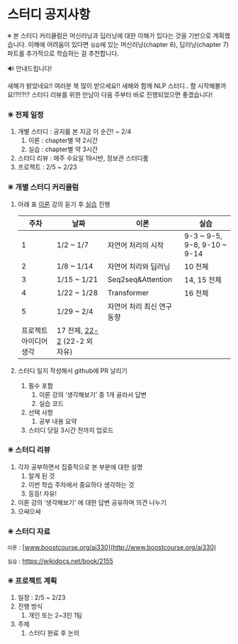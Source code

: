 # 스터디 공지사항

※ 본 스터디 커리큘럼은 머신러닝과 딥러닝에 대한 이해가 있다는 것을 기반으로 계획했습니다.
    이해에 어려움이 있다면 `실습`에 있는 머신러닝(chapter 6), 딥러닝(chapter 7) 파트를 추가적으로
    학습하는 걸 추천합니다.

🔊 안내드립니다!

새해가 밝았네요!! 여러분 복 많이 받으세요!! 새해와 함께 NLP 스터디.. 함 시작해볼까요!?!!?!?
스터디 리뷰를 위한 만남이 다음 주부터 바로 진행되었으면 좋겠습니다! 

### ✳ 전체 일정

1. 개별 스터디 : 공지를 본 지금 이 순간! ~ 2/4
    1. 이론 : chapter별 약 2시간
    2. 실습 : chapter별 약 3시간
2. 스터디 리뷰 : 매주 수요일 19시반, 정보관 스터디룸
3. 프로젝트 : 2/5 ~ 2/23

### ✳ 개별 스터디 커리큘럼

1. 아래 표 [이론](http://www.boostcourse.org/ai330) 강의 듣기 후  [실습](https://wikidocs.net/book/2155) 진행
    
    
    | 주차 | 날짜 | 이론 | 실습 |
    | --- | --- | --- | --- |
    | 1 | 1/2 ~ 1/7 | 자연어 처리의 시작 | 9-3 ~ 9-5, 9-8, 9-10 ~ 9-14 |
    | 2 | 1/8 ~ 1/14 | 자연어 처리와 딥러닝 | 10 전체 |
    | 3 | 1/15 ~ 1/21 | Seq2seq&Attention | 14, 15 전체 |
    | 4 | 1/22 ~ 1/28 | Transformer | 16 전체 |
    | 5 | 1/29 ~ 2/4 | 자연어 처리 최신 연구 동향
    프로젝트 아이디어 생각 | 17 전체, [22-2](https://github.com/ukairia777/tensorflow-nlp-tutorial/tree/main/22.%20Fine-tuning%20GPT-2%20(Cls%2C%20Chatbot%2C%20NLI)) (22-2 외 자유) |
2. 스터디 일지 작성해서 github에 PR 날리기
    1. 필수 포함
        1. 이론 강의 ‘생각해보기’ 중 1개 골라서 답변
        2. 실습 코드
    2. 선택 사항
        1. 공부 내용 요약
    3. 스터디 당일 3시간 전까지 업로드
    [](https://github.com/gdsc-ssu/2024_NLP_study)
    

### ✳ 스터디 리뷰

1. 각자 공부하면서 집중적으로 본 부분에 대한 설명
    1. 알게 된 것
    2. 이번 학습 주차에서 중요하다 생각하는 것
    3. 등등! 자유!
2. 이론 강의 ‘생각해보기’ 에 대한 답변 공유하며 의견 나누기
3. 으쌰으쌰

### ✳ 스터디 자료

`이론` : [www.boostcourse.org/ai330](http://www.boostcourse.org/ai330)

`실습` : https://wikidocs.net/book/2155

### ✳ 프로젝트 계획

1. 일정 : 2/5 ~ 2/23
2. 진행 방식
    1. 개인 또는 2~3인 1팀
3. 주제 
    1. 스터디 완료 후 논의
